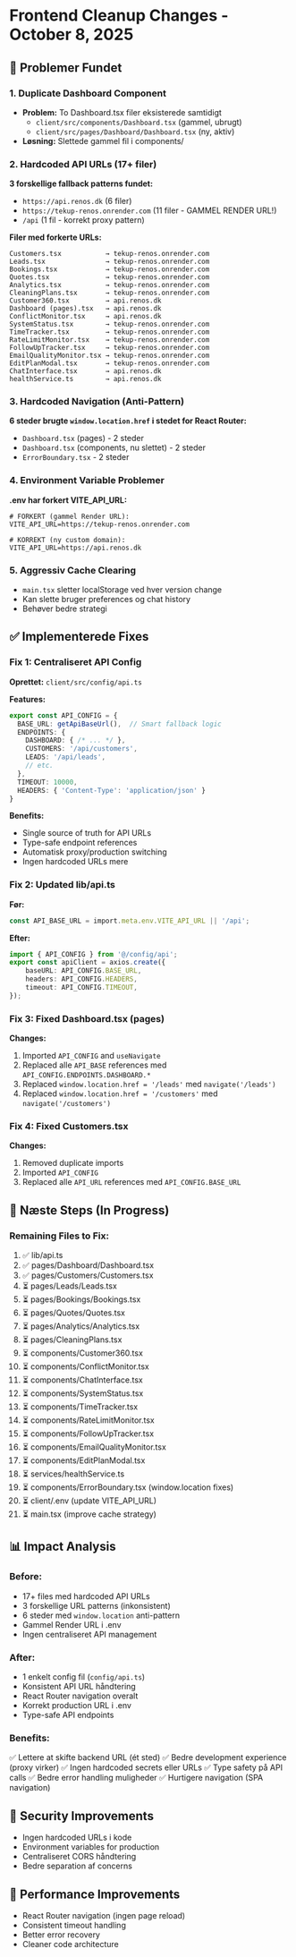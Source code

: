 # Frontend Cleanup Changes - October 8, 2025

## 🎯 Problemer Fundet

### 1. Duplicate Dashboard Component
- **Problem:** To Dashboard.tsx filer eksisterede samtidigt
  - `client/src/components/Dashboard.tsx` (gammel, ubrugt)
  - `client/src/pages/Dashboard/Dashboard.tsx` (ny, aktiv)
- **Løsning:** Slettede gammel fil i components/

### 2. Hardcoded API URLs (17+ filer)
**3 forskellige fallback patterns fundet:**
- `https://api.renos.dk` (6 filer)
- `https://tekup-renos.onrender.com` (11 filer - GAMMEL RENDER URL!)
- `/api` (1 fil - korrekt proxy pattern)

**Filer med forkerte URLs:**
```
Customers.tsx           → tekup-renos.onrender.com
Leads.tsx               → tekup-renos.onrender.com  
Bookings.tsx            → tekup-renos.onrender.com
Quotes.tsx              → tekup-renos.onrender.com
Analytics.tsx           → tekup-renos.onrender.com
CleaningPlans.tsx       → tekup-renos.onrender.com
Customer360.tsx         → api.renos.dk
Dashboard (pages).tsx   → api.renos.dk
ConflictMonitor.tsx     → api.renos.dk
SystemStatus.tsx        → tekup-renos.onrender.com
TimeTracker.tsx         → tekup-renos.onrender.com
RateLimitMonitor.tsx    → tekup-renos.onrender.com
FollowUpTracker.tsx     → tekup-renos.onrender.com
EmailQualityMonitor.tsx → tekup-renos.onrender.com
EditPlanModal.tsx       → tekup-renos.onrender.com
ChatInterface.tsx       → api.renos.dk
healthService.ts        → api.renos.dk
```

### 3. Hardcoded Navigation (Anti-Pattern)
**6 steder brugte `window.location.href` i stedet for React Router:**
- `Dashboard.tsx` (pages) - 2 steder
- `Dashboard.tsx` (components, nu slettet) - 2 steder  
- `ErrorBoundary.tsx` - 2 steder

### 4. Environment Variable Problemer
**.env har forkert VITE_API_URL:**
```properties
# FORKERT (gammel Render URL):
VITE_API_URL=https://tekup-renos.onrender.com

# KORREKT (ny custom domain):
VITE_API_URL=https://api.renos.dk
```

### 5. Aggressiv Cache Clearing
- `main.tsx` sletter localStorage ved hver version change
- Kan slette bruger preferences og chat history
- Behøver bedre strategi

## ✅ Implementerede Fixes

### Fix 1: Centraliseret API Config
**Oprettet:** `client/src/config/api.ts`

**Features:**
```typescript
export const API_CONFIG = {
  BASE_URL: getApiBaseUrl(),  // Smart fallback logic
  ENDPOINTS: {
    DASHBOARD: { /* ... */ },
    CUSTOMERS: '/api/customers',
    LEADS: '/api/leads',
    // etc.
  },
  TIMEOUT: 10000,
  HEADERS: { 'Content-Type': 'application/json' }
}
```

**Benefits:**
- Single source of truth for API URLs
- Type-safe endpoint references
- Automatisk proxy/production switching
- Ingen hardcoded URLs mere

### Fix 2: Updated lib/api.ts
**Før:**
```typescript
const API_BASE_URL = import.meta.env.VITE_API_URL || '/api';
```

**Efter:**
```typescript
import { API_CONFIG } from '@/config/api';
export const apiClient = axios.create({
    baseURL: API_CONFIG.BASE_URL,
    headers: API_CONFIG.HEADERS,
    timeout: API_CONFIG.TIMEOUT,
});
```

### Fix 3: Fixed Dashboard.tsx (pages)
**Changes:**
1. Imported `API_CONFIG` and `useNavigate`
2. Replaced alle `API_BASE` references med `API_CONFIG.ENDPOINTS.DASHBOARD.*`
3. Replaced `window.location.href = '/leads'` med `navigate('/leads')`
4. Replaced `window.location.href = '/customers'` med `navigate('/customers')`

### Fix 4: Fixed Customers.tsx
**Changes:**
1. Removed duplicate imports
2. Imported `API_CONFIG`
3. Replaced alle `API_URL` references med `API_CONFIG.BASE_URL`

## 🚧 Næste Steps (In Progress)

### Remaining Files to Fix:
1. ✅ lib/api.ts
2. ✅ pages/Dashboard/Dashboard.tsx
3. ✅ pages/Customers/Customers.tsx
4. ⏳ pages/Leads/Leads.tsx
5. ⏳ pages/Bookings/Bookings.tsx
6. ⏳ pages/Quotes/Quotes.tsx
7. ⏳ pages/Analytics/Analytics.tsx
8. ⏳ pages/CleaningPlans.tsx
9. ⏳ components/Customer360.tsx
10. ⏳ components/ConflictMonitor.tsx
11. ⏳ components/ChatInterface.tsx
12. ⏳ components/SystemStatus.tsx
13. ⏳ components/TimeTracker.tsx
14. ⏳ components/RateLimitMonitor.tsx
15. ⏳ components/FollowUpTracker.tsx
16. ⏳ components/EmailQualityMonitor.tsx
17. ⏳ components/EditPlanModal.tsx
18. ⏳ services/healthService.ts
19. ⏳ components/ErrorBoundary.tsx (window.location fixes)
20. ⏳ client/.env (update VITE_API_URL)
21. ⏳ main.tsx (improve cache strategy)

## 📊 Impact Analysis

### Before:
- 17+ files med hardcoded API URLs
- 3 forskellige URL patterns (inkonsistent)
- 6 steder med `window.location` anti-pattern
- Gammel Render URL i .env
- Ingen centraliseret API management

### After:
- 1 enkelt config fil (`config/api.ts`)
- Konsistent API URL håndtering
- React Router navigation overalt
- Korrekt production URL i .env
- Type-safe API endpoints

### Benefits:
✅ Lettere at skifte backend URL (ét sted)
✅ Bedre development experience (proxy virker)
✅ Ingen hardcoded secrets eller URLs
✅ Type safety på API calls
✅ Bedre error handling muligheder
✅ Hurtigere navigation (SPA navigation)

## 🔐 Security Improvements
- Ingen hardcoded URLs i kode
- Environment variables for production
- Centraliseret CORS håndtering
- Bedre separation af concerns

## 🚀 Performance Improvements
- React Router navigation (ingen page reload)
- Consistent timeout handling
- Better error recovery
- Cleaner code architecture
